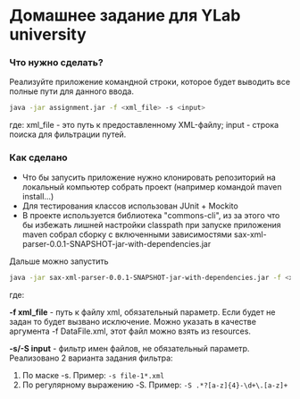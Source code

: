 # Домашнее задание для YLab university

### Что нужно сделать?
Реализуйте приложение командной строки, которое будет выводить все полные пути для данного ввода.

```bash
java -jar assignment.jar -f <xml_file> -s <input>
```

где:
xml_file - это путь к предоставленному XML-файлу; input - строка поиска для фильтрации путей.

### Как сделано

* Что бы запусить приложение нужно клонировать репозиторий на локальный компьютер собрать проект (например командой maven install...)
* Для тестирования классов использован JUnit + Mockito
* В проекте используется библиотека "commons-cli", из за этого что бы избежать лишней настройки classpath при запуске приложения maven собрал сборку с включенными зависимостями sax-xml-parser-0.0.1-SNAPSHOT-jar-with-dependencies.jar

Дальше можно запустить 

```bash
java -jar sax-xml-parser-0.0.1-SNAPSHOT-jar-with-dependencies.jar -f <xml_file> -s/-S <input> 
```

где:

**-f xml_file** - путь к файлу xml, обязательный параметр. Если будет не задан то будет вызвано исключение. Можно указать в качестве аргумента -f DataFile.xml, этот файл можно взять из resources.

**-s/-S input** - фильтр имен файлов, не обязательный параметр. Реализовано 2 варианта задания фильтра: 
1. По маске -s. Пример: `-s file-1*.xml`
2. По регулярному выражению -S. Пример: `-S .*?[a-z]{4}-\d+\.[a-z]+`



